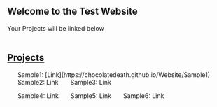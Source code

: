 ## Welcome to the Test Website

Your Projects will be linked below
<br><br>
<h2><u>Projects</u></h2>
&nbsp;&nbsp;&nbsp;&nbsp;&nbsp;&nbsp;Sample1: [Link](https://chocolatedeath.github.io/Website/Sample1)
&nbsp;&nbsp;&nbsp;&nbsp;&nbsp;&nbsp;Sample2: Link
&nbsp;&nbsp;&nbsp;&nbsp;&nbsp;&nbsp;Sample3: Link

&nbsp;&nbsp;&nbsp;&nbsp;&nbsp;&nbsp;Sample4: Link
&nbsp;&nbsp;&nbsp;&nbsp;&nbsp;&nbsp;Sample5: Link
&nbsp;&nbsp;&nbsp;&nbsp;&nbsp;&nbsp;Sample6: Link




<!---You can use the[editor on GitHub](https://github.com/ChocolateDeath/Website/edit/master/index.md) to maintain and preview the content for your website in Markdown files.

Whenever you commit to this repository, GitHub Pages will run [Jekyll](https://jekyllrb.com/) to rebuild the pages in your site, from the content in your Markdown files.

### Markdown

Markdown is a lightweight and easy-to-use syntax for styling your writing. It includes conventions for

```markdown
Syntax highlighted code block

# Header 1
## Header 2
### Header 3

- Bulleted
- List

1. Numbered
2. List

**Bold** and _Italic_ and `Code` text

[Link](url) and ![Image](src)
```

For more details see [GitHub Flavored Markdown](https://guides.github.com/features/mastering-markdown/).

### Jekyll Themes

Your Pages site will use the layout and styles from the Jekyll theme you have selected in your [repository settings](https://github.com/ChocolateDeath/Website/settings). The name of this theme is saved in the Jekyll `_config.yml` configuration file.

### Support or Contact

Having trouble with Pages? Check out our [documentation](https://help.github.com/categories/github-pages-basics/) or [contact support](https://github.com/contact) and we’ll help you sort it out.
-->
